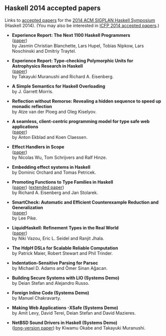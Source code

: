## Haskell 2014 accepted papers

Links to [accepted papers][haskell2014-accepted] for the [2014 ACM SIGPLAN Haskell Symposium][haskell2014] (Haskell 2014).  (You may also be interested in [ICFP 2014 accepted papers][icfp2014-accepted].)

[haskell2014]: http://www.haskell.org/haskell-symposium/2014/
[haskell2014-accepted]: http://www.haskell.org/haskell-symposium/2014/accepted.html
[icfp2014-accepted]: https://github.com/yallop/icfp2014-papers

* **Experience Report: The Next 1100 Haskell Programmers**  
  ([paper](http://www21.in.tum.de/~traytel/papers/haskell14-teaching/teaching.pdf))  
  by Jasmin Christian Blanchette, Lars Hupel, Tobias Nipkow, Lars Noschinski and Dmitriy Traytel.

* **Experience Report: Type-checking Polymorphic Units for Astrophysics Research in Haskell**  
  ([paper](http://www.cis.upenn.edu/~eir/papers/2014/units/units.pdf))  
  by Takayuki Muranushi and Richard A. Eisenberg. 

* **A Simple Semantics for Haskell Overloading**  
  by J. Garrett Morris.

* **Reflection without Remorse: Revealing a hidden sequence to speed up monadic reflection**  
  by Atze van der Ploeg and Oleg Kiselyov. 

* **A seamless, client-centric programming model for type safe web applications**  
  ([paper](http://haste-lang.org/haskell14.pdf))  
  by Anton Ekblad and Koen Claessen.

* **Effect Handlers in Scope**  
  ([paper](http://www.cs.ox.ac.uk/people/nicolas.wu/papers/Scope.pdf))  
  by Nicolas Wu, Tom Schrijvers and Ralf Hinze.

* **Embedding effect systems in Haskell**  
  by Dominic Orchard and Tomas Petricek.

* **Promoting Functions to Type Families in Haskell**  
  ([paper](http://www.cis.upenn.edu/~eir/papers/2014/promotion/promotion.pdf)) ([extended paper](http://www.cis.upenn.edu/~eir/papers/2014/promotion/promotion-ext.pdf))  
  by Richard A. Eisenberg and Jan Stolarek.

* **SmartCheck: Automatic and Efficient Counterexample Reduction and Generalization**  
  ([paper](https://github.com/leepike/SmartCheck/raw/master/paper/paper.pdf))  
  by Lee Pike.

* **LiquidHaskell: Refinement Types in the Real World**  
  ([paper](http://goto.ucsd.edu/~nvazou/real_world_liquid.pdf))  
  by Niki Vazou, Eric L. Seidel and Ranjit Jhala.

* **The HdpH DSLs for Scalable Reliable Computation**  
  by Patrick Maier, Robert Stewart and Phil Trinder.

* **Indentation-Sensitive Parsing for Parsec**  
  by Michael D. Adams and Ömer Sinan Ağacan.

* **Building Secure Systems with LIO (Systems Demo)**  
  by Deian Stefan and Alejandro Russo.

* **Foreign Inline Code (Systems Demo)**  
  by Manuel Chakravarty.

* **Making Web Applications -XSafe (Systems Demo)**  
  by Amit Levy, David Terei, Deian Stefan and David Mazieres.

* **NetBSD Sound Drivers in Haskell (Systems Demo)**  
  ([long-version paper](http://metasepi.org/doc/metasepi-icfp2014.pdf))
  by Kiwamu Okabe and Takayuki Muranushi.
